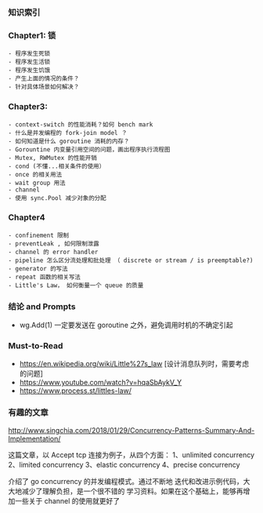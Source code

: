 ### 知识索引

### Chapter1: 锁
    - 程序发生死锁
    - 程序发生活锁
    - 程序发生饥饿
    - 产生上面的情况的条件？
    - 针对具体场景如何解决？

### Chapter3: 
    - context-switch 的性能消耗？如何 bench mark
    - 什么是并发编程的 fork-join model ？
    - 如何知道是什么 goroutine 消耗的内存？
    - Gorountine 内变量引用空间的问题，画出程序执行流程图
    - Mutex, RWMutex 的性能开销
    - cond (不懂...相关条件的使用）
    - once 的相关用法
    - wait group 用法
    - channel 
    - 使用 sync.Pool 减少对象的分配
    
### Chapter4 
    - confinement 限制
    - preventLeak , 如何限制泄露
    - channel 的 error handler 
    - pipeline 怎么区分流处理和批处理 （ discrete or stream / is preemptable?)
    - generator 的写法
    - repeat 函数的相关写法 
    - Little's Law， 如何衡量一个 queue 的质量

### 结论 and Prompts 
 - 	wg.Add(1) 一定要发送在 goroutine 之外，避免调用时机的不确定引起

### Must-to-Read 
- https://en.wikipedia.org/wiki/Little%27s_law  [设计消息队列时，需要考虑的问题]
- https://www.youtube.com/watch?v=hqaSbAykV_Y
- https://www.process.st/littles-law/

### 有趣的文章
http://www.singchia.com/2018/01/29/Concurrency-Patterns-Summary-And-Implementation/

这篇文章，以 Accept tcp 连接为例子，从四个方面：
1、unlimited concurrency
2、limited concurrency
3、elastic concurrency
4、precise concurrency

介绍了 go concurrency 的并发编程模式。通过不断地
迭代和改进示例代码，大大地减少了理解负担，是一个很不错的
学习资料。如果在这个基础上，能够再增加一些关于 channel 的使用就更好了